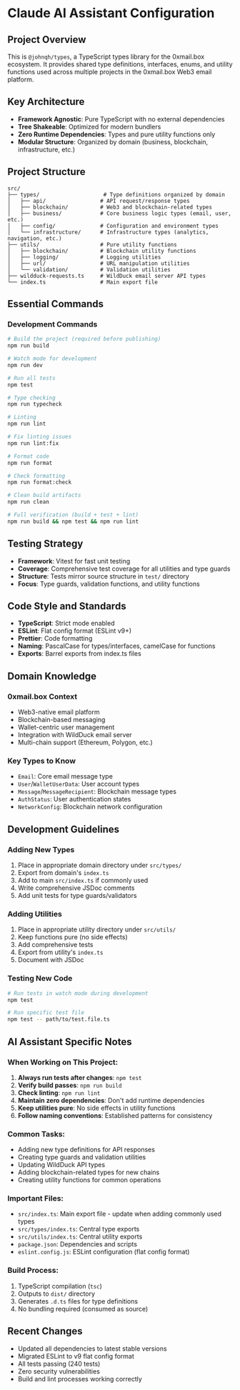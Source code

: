 # Claude AI Assistant Configuration

## Project Overview

This is `@johnqh/types`, a TypeScript types library for the 0xmail.box ecosystem. It provides shared type definitions, interfaces, enums, and utility functions used across multiple projects in the 0xmail.box Web3 email platform.

## Key Architecture

- **Framework Agnostic**: Pure TypeScript with no external dependencies
- **Tree Shakeable**: Optimized for modern bundlers
- **Zero Runtime Dependencies**: Types and pure utility functions only
- **Modular Structure**: Organized by domain (business, blockchain, infrastructure, etc.)

## Project Structure

```
src/
├── types/                    # Type definitions organized by domain
│   ├── api/                 # API request/response types
│   ├── blockchain/          # Web3 and blockchain-related types
│   ├── business/            # Core business logic types (email, user, etc.)
│   ├── config/              # Configuration and environment types
│   └── infrastructure/      # Infrastructure types (analytics, navigation, etc.)
├── utils/                   # Pure utility functions
│   ├── blockchain/          # Blockchain utility functions
│   ├── logging/             # Logging utilities
│   ├── url/                 # URL manipulation utilities
│   └── validation/          # Validation utilities
├── wildduck-requests.ts     # WildDuck email server API types
└── index.ts                 # Main export file
```

## Essential Commands

### Development Commands
```bash
# Build the project (required before publishing)
npm run build

# Watch mode for development
npm run dev

# Run all tests
npm test

# Type checking
npm run typecheck

# Linting
npm run lint

# Fix linting issues
npm run lint:fix

# Format code
npm run format

# Check formatting
npm run format:check

# Clean build artifacts
npm run clean

# Full verification (build + test + lint)
npm run build && npm test && npm run lint
```

## Testing Strategy

- **Framework**: Vitest for fast unit testing
- **Coverage**: Comprehensive test coverage for all utilities and type guards
- **Structure**: Tests mirror source structure in `test/` directory
- **Focus**: Type guards, validation functions, and utility functions

## Code Style and Standards

- **TypeScript**: Strict mode enabled
- **ESLint**: Flat config format (ESLint v9+)
- **Prettier**: Code formatting
- **Naming**: PascalCase for types/interfaces, camelCase for functions
- **Exports**: Barrel exports from index.ts files

## Domain Knowledge

### 0xmail.box Context
- Web3-native email platform
- Blockchain-based messaging
- Wallet-centric user management
- Integration with WildDuck email server
- Multi-chain support (Ethereum, Polygon, etc.)

### Key Types to Know
- `Email`: Core email message type
- `User`/`WalletUserData`: User account types
- `Message`/`MessageRecipient`: Blockchain message types
- `AuthStatus`: User authentication states
- `NetworkConfig`: Blockchain network configuration

## Development Guidelines

### Adding New Types
1. Place in appropriate domain directory under `src/types/`
2. Export from domain's `index.ts`
3. Add to main `src/index.ts` if commonly used
4. Write comprehensive JSDoc comments
5. Add unit tests for type guards/validators

### Adding Utilities
1. Place in appropriate utility directory under `src/utils/`
2. Keep functions pure (no side effects)
3. Add comprehensive tests
4. Export from utility's `index.ts`
5. Document with JSDoc

### Testing New Code
```bash
# Run tests in watch mode during development
npm test

# Run specific test file
npm test -- path/to/test.file.ts
```

## AI Assistant Specific Notes

### When Working on This Project:
1. **Always run tests after changes**: `npm test`
2. **Verify build passes**: `npm run build`
3. **Check linting**: `npm run lint`
4. **Maintain zero dependencies**: Don't add runtime dependencies
5. **Keep utilities pure**: No side effects in utility functions
6. **Follow naming conventions**: Established patterns for consistency

### Common Tasks:
- Adding new type definitions for API responses
- Creating type guards and validation utilities
- Updating WildDuck API types
- Adding blockchain-related types for new chains
- Creating utility functions for common operations

### Important Files:
- `src/index.ts`: Main export file - update when adding commonly used types
- `src/types/index.ts`: Central type exports
- `src/utils/index.ts`: Central utility exports
- `package.json`: Dependencies and scripts
- `eslint.config.js`: ESLint configuration (flat config format)

### Build Process:
1. TypeScript compilation (`tsc`)
2. Outputs to `dist/` directory
3. Generates `.d.ts` files for type definitions
4. No bundling required (consumed as source)

## Recent Changes
- Updated all dependencies to latest stable versions
- Migrated ESLint to v9 flat config format
- All tests passing (240 tests)
- Zero security vulnerabilities
- Build and lint processes working correctly